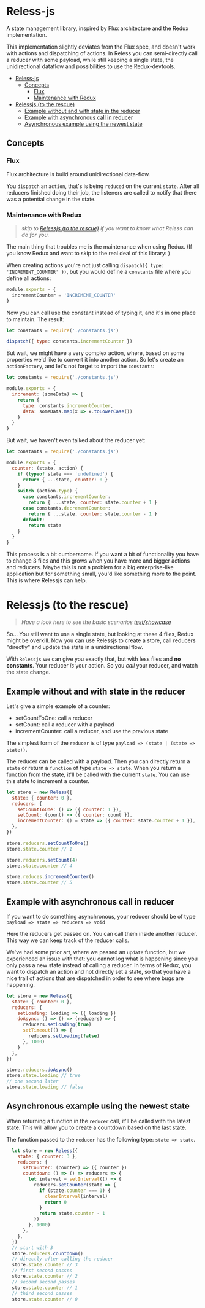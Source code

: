 # Reless-js
A state management library, inspired by Flux architecture and the Redux implementation.

This implementation slightly deviates from the Flux spec, and doesn't work with 
actions and dispatching of actions. In Reless you can semi-directly call a reducer with 
some payload, while still keeping a single state, the unidirectional dataflow and 
possibilities to use the Redux-devtools.

- [Reless-js](#reless-js)
  - [Concepts](#concepts)
    - [Flux](#flux)
    - [Maintenance with Redux](#maintenance-with-redux)
- [Relessjs (to the rescue)](#relessjs-to-the-rescue)
  - [Example without and with state in the reducer](#example-without-and-with-state-in-the-reducer)
  - [Example with asynchronous call in reducer](#example-with-asynchronous-call-in-reducer)
  - [Asynchronous example using the newest state](#asynchronous-example-using-the-newest-state)

## Concepts

### Flux

Flux architecture is build around unidirectional data-flow.

You `dispatch` an `action`, that's is being `reduced` on the current `state`.
After all reducers finished doing their job, the listeners are called to 
notify that there was a potential change in the state.

### Maintenance with Redux

> *skip to [Relessjs (to the rescue)](#relessjs-to-the-rescue) if you want to know what Reless can do for you.*

The main thing that troubles me is the maintenance when using Redux. 
(If you know Redux and want to skip to the real deal of this library: ) 

When creating actions you're not just calling `dispatch({ type: 'INCREMENT_COUNTER' })`, 
but you would define a `constants` file where you define all actions:

```js
module.exports = {
  incrementCounter = 'INCREMENT_COUNTER'
}
```

Now you can call use the constant instead of typing it, and it's in one place to 
maintain. The result:

```js
let constants = require('./constants.js')

dispatch({ type: constants.incrementCounter })
```

But wait, we might have a very complex action, where, based on some properties we'd 
like to convert it into another action. So let's create an `actionFactory`, and 
let's not forget to import the `constants`:

```js
let constants = require('./constants.js')

module.exports = {
  increment: (someData) => {
    return { 
      type: constants.incrementCounter, 
      data: someData.map(x => x.toLowerCase()) 
    }
  }
}
```

But wait, we haven't even talked about the reducer yet:

```js
let constants = require('./constants.js')

module.exports = {
  counter: (state, action) {
    if (typeof state === 'undefined') {
      return { ...state, counter: 0 }
    }
    switch (action.type) {
      case constants.incrementCounter:
        return { ...state, counter: state.counter + 1 }
      case constants.decrementCounter:
        return { ...state, counter: state.counter - 1 }
      default:
        return state
    }
  }
}
```

This process is a bit cumbersome. If you want a bit of functionality you have to 
change 3 files and this grows when you have more and bigger actions and reducers. 
Maybe this is not a problem for a big enterprise-like application but for something 
small, you'd like something more to the point. This is where Relessjs can help.

# Relessjs (to the rescue)

> *Have a look here to see the basic scenarios [test/showcase](packages/reless-js/test/showcase)*

So... You still want to use a single state, but looking at these 4 files, Redux might be overkill. 
Now you can use Relessjs to create a store, call reducers "directly" and update the state
in a unidirectional flow.

With `Relessjs` we can give you exactly that, but with less files and 
**no constants**. Your reducer *is* your action. So you *call* your reducer, and
watch the state change.

## Example without and with state in the reducer

Let's give a simple example of a counter:
- setCountToOne: call a reducer 
- setCount: call a reducer with a payload
- incrementCounter: call a reducer, and use the previous state

The simplest form of the `reducer` is of type `payload => (state | (state => state))`. 

The reducer can be called with a payload. Then you can directly return a `state` or return a `function` of type 
`state => state`. When you return a function from the state, it'll be called 
with the current `state`. You can use this state to increment a counter.

```js
let store = new Reless({
  state: { counter: 0 },
  reducers: { 
    setCountToOne: () => ({ counter: 1 }),
    setCount: (count) => ({ counter: count }),
    incrementCounter: () = state => ({ counter: state.counter + 1 }),
  },
})

store.reducers.setCountToOne()
store.state.counter // 1

store.reducers.setCount(4)
store.state.counter // 4

store.reduces.incrementCounter()
store.state.counter // 5
```

## Example with asynchronous call in reducer 

If you want to do something asynchronous, your reducer should be of type
`payload => state => reducers => void`

Here the reducers get passed on. You can call them inside another reducer. This 
way we can keep track of the reducer calls.

We've had some prior art, where we passed an `update` function, 
but we experienced an issue with that: you cannot log what is happening since you only 
pass a new state instead of calling a reducer. In terms of Redux, you want to dispatch 
an action and not directly set a state, so that you have a nice trail of actions 
that are dispatched in order to see where bugs are happening.

```js
let store = new Reless({
  state: { counter: 0 },
  reducers: { 
    setLoading: loading => ({ loading })
    doAsync: () => () => (reducers) => {
      reducers.setLoading(true)
      setTimeout(() => {
        reducers.setLoading(false)
      }, 1000)
    }
  },
})

store.reducers.doAsync()
store.state.loading // true
// one second later
store.state.loading // false
```

## Asynchronous example using the newest state

When returning a function in the `reducer` call, it'll be called with the latest
state. This will allow you to create a countdown based on the last state.

The function passed to the `reducer` has the following type: `state => state`.

```js
  let store = new Reless({
    state: { counter: 3 },
    reducers: {
      setCounter: (counter) => ({ counter })
      countdown: () => () => reducers => {
        let interval = setInterval(() => {
          reducers.setCounter(state => { 
            if (state.counter === 1) {
              clearInterval(interval)
              return 0
            }
            return state.counter - 1
          })
        }, 1000)
      },
    },
  })
  // start with 3
  store.reducers.countdown()
  // directly after calling the reducer
  store.state.counter // 3
  // first second passes
  store.state.counter // 2
  // second second passes
  store.state.counter // 1
  // third second passes
  store.state.counter // 0
```
